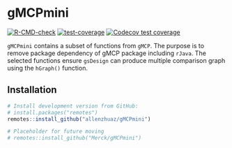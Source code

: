 # gMCPmini

<!-- badges: start -->
[![R-CMD-check](https://github.com/allenzhuaz/gMCPmini/workflows/R-CMD-check/badge.svg)](https://github.com/allenzhuaz/gMCPmini/actions)
[![test-coverage](https://github.com/allenzhuaz/gMCPmini/workflows/test-coverage/badge.svg)](https://github.com/allenzhuaz/gMCPmini/actions)
[![Codecov test coverage](https://codecov.io/gh/allenzhuaz/gMCPmini/branch/main/graph/badge.svg)](https://app.codecov.io/gh/allenzhuaz/gMCPmini?branch=main)
<!-- badges: end -->

`gMCPmini` contains a subset of functions from `gMCP`.
The purpose is to remove package dependency of gMCP package including `rJava`.
The selected functions ensure `gsDesign` can produce multiple comparison graph
using the `hGraph()` function.

## Installation

```r
# Install development version from GitHub:
# install.packages("remotes")
remotes::install_github("allenzhuaz/gMCPmini")

# Placeholder for future moving
# remotes::install_github("Merck/gMCPmini")
```
